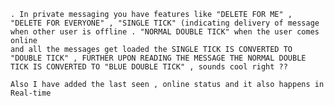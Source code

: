 ```Hey there welcome to this Full stack Chat App project made using MERN stack along with Socket.io . This project is a lot different from the other chat Apps you see on youtube, so this one is made from scratch
. In private messaging you have features like "DELETE FOR ME" , "DELETE FOR EVERYONE" , "SINGLE TICK" (indicating delivery of message when other user is offline . "NORMAL DOUBLE TICK" when the user comes online 
and all the messages get loaded the SINGLE TICK IS CONVERTED TO "DOUBLE TICK" , FURTHER UPON READING THE MESSAGE THE NORMAL DOUBLE TICK IS CONVERTED TO "BLUE DOUBLE TICK" , sounds cool right ?? 

Also I have added the last seen , online status and it also happens in Real-time 
```
